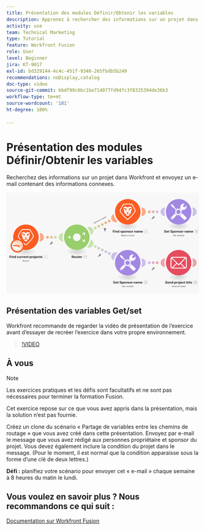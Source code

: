 ```yaml
---
title: Présentation des modules Définir/Obtenir les variables
description: Apprenez à rechercher des informations sur un projet dans Workfront et à envoyer un e-mail contenant des informations connexes dans  [!DNL Adobe Workfront Fusion].
activity: use
team: Technical Marketing
type: Tutorial
feature: Workfront Fusion
role: User
level: Beginner
jira: KT-9017
exl-id: bd329144-4c4c-451f-9340-265fbdb5b249
recommendations: noDisplay,catalog
doc-type: video
source-git-commit: bbdf99c6bc1be714077fd94fc3f8325394de36b3
workflow-type: tm+mt
source-wordcount: '181'
ht-degree: 100%

---
```


# Présentation des modules Définir/Obtenir les variables

Recherchez des informations sur un projet dans Workfront et envoyez un e-mail contenant des informations connexes.

![Image du scénario Fusion](assets/universal-connectors-and-routing-8.png)

## Présentation des variables Get/set

Workfront recommande de regarder la vidéo de présentation de l’exercice avant d’essayer de recréer l’exercice dans votre propre environnement.

>[!VIDEO](https://video.tv.adobe.com/v/3417273/?quality=12&learn=on&enablevpops=1&captions=fre_fr)


## À vous

>[!NOTE]
>
>Les exercices pratiques et les défis sont facultatifs et ne sont pas nécessaires pour terminer la formation Fusion.

Cet exercice repose sur ce que vous avez appris dans la présentation, mais la solution n’est pas fournie.

Créez un clone du scénario « Partage de variables entre les chemins de routage » que vous avez créé dans cette présentation. Envoyez par e-mail le message que vous avez rédigé aux personnes propriétaire et sponsor du projet. Vous devez également inclure la condition du projet dans le message. (Pour le moment, il est normal que la condition apparaisse sous la forme d’une clé de deux lettres.)

**Défi :** planifiez votre scénario pour envoyer cet « e-mail » chaque semaine à 8 heures du matin le lundi.

## Vous voulez en savoir plus ? Nous recommandons ce qui suit :

[Documentation sur Workfront Fusion](https://experienceleague.adobe.com/fr/docs/workfront-fusion/using/get-started-with-fusion/understand-workfront-fusion/workfront-fusion-overview)

